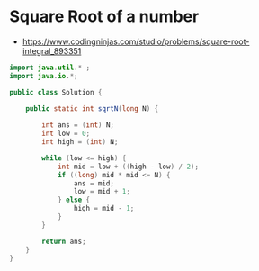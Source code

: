 # Square Root of a number

- https://www.codingninjas.com/studio/problems/square-root-integral_893351

```java
import java.util.* ;
import java.io.*; 

public class Solution {

	public static int sqrtN(long N) {
		
		int ans = (int) N;
		int low = 0;
		int high = (int) N;

		while (low <= high) {
			int mid = low + ((high - low) / 2);
			if ((long) mid * mid <= N) {
				ans = mid;
				low = mid + 1;
			} else {
				high = mid - 1;
			}
		}

		return ans;
	}
}

```
